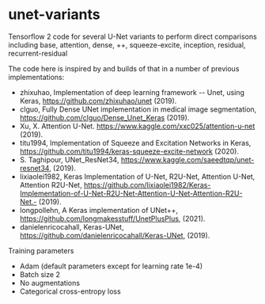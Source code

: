 # unet-variants
Tensorflow 2 code for several U-Net variants to perform direct comparisons including base, attention, dense, ++, squeeze-excite, inception, residual, recurrent-residual

The code here is inspired by and builds of that in a number of previous implementations:

- zhixuhao, Implementation of deep learning framework -- Unet, using Keras, https://github.com/zhixuhao/unet (2019).
- clguo, Fully Dense UNet implementation in medical image segmentation, https://github.com/clguo/Dense_Unet_Keras (2019).
- Xu, X. Attention U-Net. https://www.kaggle.com/xxc025/attention-u-net (2019).
- titu1994, Implementation of Squeeze and Excitation Networks in Keras, https://github.com/titu1994/keras-squeeze-excite-network (2020).
- S. Taghipour, UNet_ResNet34, https://www.kaggle.com/saeedtqp/unet-resnet34, (2019).
- lixiaolei1982, Keras Implementation of U-Net, R2U-Net, Attention U-Net, Attention R2U-Net, https://github.com/lixiaolei1982/Keras-Implementation-of-U-Net-R2U-Net-Attention-U-Net-Attention-R2U-Net.- (2019).
- longpollehn, A Keras implementation of UNet++, https://github.com/longmakesstuff/UnetPlusPlus, (2021).
- danielenricocahall, Keras-UNet, https://github.com/danielenricocahall/Keras-UNet, (2019).

Training parameters
- Adam (default parameters except for learning rate 1e-4)
- Batch size 2
- No augmentations
- Categorical cross-entropy loss

